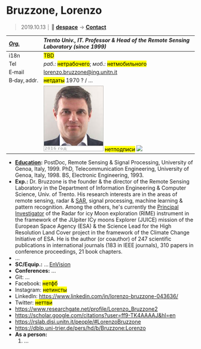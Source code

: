 # Bruzzone, Lorenzo
> 2019.10.13 ┊ **🚀 [despace](index.md)** → **[Contact](contact.md)**

|*[Org.](contact.md)*|*Trento Univ., IT. Professor & Head of the Remote Sensing Laboratory (since 1999)*|
|:--|:--|
|i18n| <mark>TBD</mark> |
|Tel| *раб.:* <mark>нетрабочего</mark>; *моб.:* <mark>нетмобильного</mark> |
|E‑mail| <lorenzo.bruzzone@ing.unitn.it> |
|B‑day, addr.| <mark>нетдаты</mark> 1970 ? / … |
|| [![](f/contact/b/bruzzone_001_photo_thumb.jpg)](f/contact/b/bruzzone_001_photo.jpg) <mark>нетподписи</mark> [![](f/contact//_001_sign_thumb.jpg)](f/contact//_001_sign.png) |

   - **[Education](edu.md):** PostDoc, Remote Sensing & Signal Processing, University of Genoa, Italy, 1999. PhD, Telecommunication Engineering, University of Genoa, Italy, 1998. BS, Electronic Engineering, 1993.
   - **Exp.:** Dr. Bruzzone is the founder & the director of the Remote Sensing Laboratory in the Department of Information Engineering & Computer Science, Univ. of Trento. His research interests are in the areas of remote sensing, radar & [SAR](synthetic_aperture_radar.md), signal processing, machine learning & pattern recognition. Among the others, he's currently the [Principal Investigator](principal_investigator.md) of the Radar for icy Moon exploration (RIME) instrument in the framework of the JUpiter ICy moons Explorer (JUICE) mission of the European Space Agency (ESA) & the Science Lead for the High Resolution Land Cover project in the framework of the Climate Change Initiative of ESA. He is the author (or coauthor) of 247 scientific publications in international journals (183 in IEEE journals), 310 papers in conference proceedings, 21 book chapters.
   - …
   - **SC/Equip.:** … [EnVision](envision.md)
   - **Conferences:** …
   - Git: …
   - Facebook: <mark>нетфб</mark>
   - Instagram: <mark>нетинсты</mark>
   - LinkedIn: <https://www.linkedin.com/in/lorenzo-bruzzone-043636/>
   - Twitter: <mark>неттви</mark>
   - <https://www.researchgate.net/profile/Lorenzo_Bruzzone2>
   - <https://scholar.google.com/citations?user=ff9-TK4AAAAJ&hl=en>
   - <https://rslab.disi.unitn.it/people/#LorenzoBruzzone>
   - <https://dblp.uni-trier.de/pers/hd/b/Bruzzone:Lorenzo>
   - **As a person:**
      1. …
